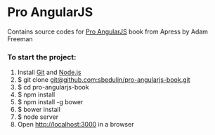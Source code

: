 Pro AngularJS
==================
Contains source codes for [Pro AngularJS](http://www.apress.com/9781430264484) book from Apress by Adam Freeman

### To start the project:

1.  Install [Git](http://git-scm.com/downloads) and [Node.js](http://nodejs.org/)
2.  $ git clone [git@github.com:sbedulin/pro-angularjs-book.git](git@github.com:sbedulin/pro-angularjs-book.git)
3.  $ cd pro-angularjs-book
4.  $ npm install
5.  $ npm install -g bower
6.  $ bower install
7.  $ node server
8.  Open [http://localhost:3000](http://localhost:3000) in a browser